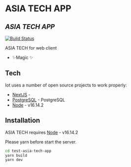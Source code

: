 # ASIA TECH APP

## _ASIA TECH APP_

[![Build Status](https://travis-ci.org/joemccann/dillinger.svg?branch=master)](https://travis-ci.org/joemccann/dillinger)

ASIA TECH for web client

- ✨Magic ✨

## Tech

Iot uses a number of open source projects to work properly:

- [NextJS](https://nextjs.org/) -
- [PostgreSQL](https://www.postgresql.org/) - PostgreSQL
- [Node](https://nodejs.org/) - v16.14.2

## Installation

ASIA TECH requires [Node](https://nodejs.org/) - v16.14.2

Please yarn before start the server.

```sh
cd test-asia-tech-app
yarn build
yarn dev
```
